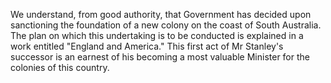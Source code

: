   We understand, from good authority, that Government has decided upon sanctioning the foundation of a new colony on the coast of South Australia. The plan on which this undertaking is to be conducted is explained in a work entitled "England and America." This first act of Mr Stanley's successor is an earnest of his becoming a most valuable Minister for the colonies of this country.